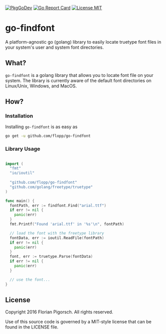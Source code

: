 [![PkgGoDev](https://pkg.go.dev/badge/github.com/flopp/go-findfont)](https://pkg.go.dev/github.com/flopp/go-findfont)
[![Go Report Card](https://goreportcard.com/badge/github.com/flopp/go-findfont)](https://goreportcard.com/report/github.com/flopp/go-findfont)
[![License MIT](https://img.shields.io/badge/license-MIT-lightgrey.svg?style=flat)](https://github.com/flopp/go-findfont/)

# go-findfont
A platform-agnostic go (golang) library to easily locate truetype font files in your system's user and system font directories.

## What?
`go-findfont` is a golang library that allows you to locate font file on your system. The library is currently aware of the default font directories on Linux/Unix, Windows, and MacOS.

## How?

### Installation

Installing `go-findfont` is as easy as

```bash
go get -u github.com/flopp/go-findfont
```

### Library Usage

```go

import (
  "fmt"
  "io/ioutil"
  
  "github.com/flopp/go-findfont"
  "github.com/golang/freetype/truetype"
)

func main() {
  fontPath, err := findfont.Find("arial.ttf")
  if err != nil {
    panic(err)
  }
  fmt.Printf("Found 'arial.ttf' in '%s'\n", fontPath)

  // load the font with the freetype library
  fontData, err := ioutil.ReadFile(fontPath)
  if err != nil {
    panic(err)
  }
  font, err := truetype.Parse(fontData)
  if err != nil {
    panic(err)
  }

  // use the font...
}
```

## License
Copyright 2016 Florian Pigorsch. All rights reserved.

Use of this source code is governed by a MIT-style license that can be found in the LICENSE file.
